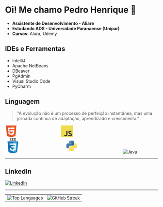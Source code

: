 ### <h1>Oi! Me chamo Pedro Henrique 👋</h1>

- **Assistente de Desenvolvimento - Aliare**
- **Estudando ADS - Universidade Paranaense (Unipar)**
- **Cursos:** Alura, Udemy

## IDEs e Ferramentas
- IntelliJ
-  Apache NetBeans
-  DBeaver
-  PgAdmin
-  Visual Studio Code
-  PyCharm 

## Linguagem 
> "A evolução não é um processo de perfeição instantânea, mas uma jornada contínua de adaptação, aprendizado e crescimento."

<div>
  <img src="https://github.com/devicons/devicon/blob/master/icons/html5/html5-original.svg" title="HTML5" alt="HTML5" width="40" height="40" style="margin-right: 140px;" />
  <img src="https://github.com/devicons/devicon/blob/master/icons/javascript/javascript-original.svg" title="JavaScript" alt="JavaScript" width="40" height="40" style="margin-right: 140px;" />
  <img src="https://raw.githubusercontent.com/github/explore/80688e429a7d4ef2fca1e82350fe8e3517d3494d/topics/css/css.png" title="CSS3" alt="CSS3" width="50" height="50" style="margin-right: 140px;" />
  <img src="https://raw.githubusercontent.com/github/explore/80688e429a7d4ef2fca1e82350fe8e3517d3494d/topics/python/python.png" title="Python" alt="Python" width="50" height="50" style="margin-right: 140px;" />
  <img src="https://cdn.iconscout.com/icon/free/png-256/java-3628857-3029997.png" title="Java" alt="Java" width="50" height="50" />
</div>
<hr>

## LinkedIn

<a href="https://www.linkedin.com/in/pedro-henrique-rodrigues-334370235/" target="_blank">
    <img src="https://img.shields.io/badge/-LinkedIn-%230077B5?style=for-the-badge&logo=linkedin&logoColor=white" alt="LinkedIn" />
</a>
<hr>

<div>
  <table>
    <tr>
      <td>
        <img height="160em" src="https://github-readme-stats.vercel.app/api/top-langs/?username=R0DRlGUES&layout=compact&langs_count=7&theme=blue-green" alt="Top Languages" />
      </td>
      <td>
        <a href="https://git.io/streak-stats" target="_blank">
          <img src="http://github-readme-streak-stats.herokuapp.com?user=R0DRlGUES&theme=blue-green&locale=pt_BR" alt="GitHub Streak" />
        </a>
      </td>
    </tr>
  </table>
</div>
